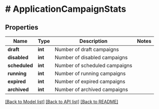 # # ApplicationCampaignStats

## Properties

Name | Type | Description | Notes
------------ | ------------- | ------------- | -------------
**draft** | **int** | Number of draft campaigns | 
**disabled** | **int** | Number of disabled campaigns | 
**scheduled** | **int** | Number of scheduled campaigns | 
**running** | **int** | Number of running campaigns | 
**expired** | **int** | Number of expired campaigns | 
**archived** | **int** | Number of archived campaigns | 

[[Back to Model list]](../../README.md#documentation-for-models) [[Back to API list]](../../README.md#documentation-for-api-endpoints) [[Back to README]](../../README.md)


